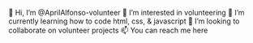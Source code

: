 👋 Hi, I’m @AprilAlfonso-volunteer
👀 I’m interested in volunteering
🌱 I’m currently learning how to code html, css, & javascript
💞️ I’m looking to collaborate on volunteer projects
📫 You can reach me here
